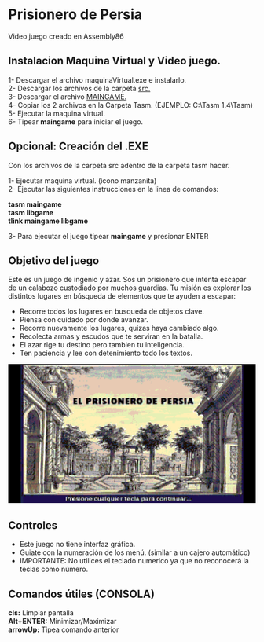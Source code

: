 # Prisionero de Persia

Video juego creado en Assembly86

## Instalacion Maquina Virtual y Video juego.

1- Descargar el archivo maquinaVirtual.exe e instalarlo.                          
2- Descargar los archivos de la carpeta [src.](src/persiah.bmp)      
3- Descargar el archivo [MAINGAME.](MAINGAME.EXE)             
4- Copiar los 2 archivos en la Carpeta Tasm. (EJEMPLO: C:\Tasm 1.4\Tasm)     
5- Ejecutar la maquina virtual.                
6- Tipear **maingame** para iniciar el juego.


## Opcional: Creación del .EXE

Con los archivos de la carpeta src adentro de la carpeta tasm hacer.

1- Ejecutar maquina virtual. (icono manzanita)               
2- Ejecutar las siguientes instrucciones en la linea de comandos:               

**tasm maingame**          
**tasm libgame**           
**tlink maingame libgame**                     

3- Para ejecutar el juego tipear **maingame** y presionar ENTER

## Objetivo del juego

Este es un juego de ingenio y azar. Sos un prisionero que intenta escapar de un calabozo custodiado por muchos guardias.
Tu misión es explorar los distintos lugares en búsqueda de elementos que te ayuden a escapar:
- Recorre todos los lugares en busqueda de objetos clave.
- Piensa con cuidado por donde avanzar.
- Recorre nuevamente los lugares, quizas haya cambiado algo.
- Recolecta armas y escudos que te serviran en la batalla.
- El azar rige tu destino pero tambien tu inteligencia.
- Ten paciencia y lee con detenimiento todo los textos.

![presentacion](presentacion.png)


## Controles

- Este juego no tiene interfaz gráfica.
- Guiate con la numeración de los menú. (similar a un cajero automático)
- IMPORTANTE: No utilices el teclado numerico ya que no reconocerá la teclas como número.


## Comandos útiles (CONSOLA)

**cls:** Limpiar pantalla          
**Alt+ENTER:** Minimizar/Maximizar               
**arrowUp:** Tipea comando anterior               
